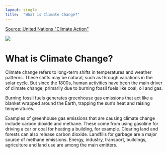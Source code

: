 ```yaml
---
layout: single
title:  "What is Climate Change?"
---
```


[Source: United Nations "Climate Action"](https://www.un.org/en/climatechange/what-is-climate-change#:~:text=Climate%20change%20refers%20to%20long,like%20coal%2C%20oil%20and%20gas.)

![](https://www.un.org/sites/un2.un.org/files/2021/09/climatechange11.jpg)

What is Climate Change?
===

Climate change refers to long-term shifts in temperatures and weather patterns. These shifts may be natural, such as through variations in the solar cycle. But since the 1800s, human activities have been the main driver of climate change, primarily due to burning fossil fuels like coal, oil and gas.

Burning fossil fuels generates greenhouse gas emissions that act like a blanket wrapped around the Earth, trapping the sun’s heat and raising temperatures.

Examples of greenhouse gas emissions that are causing climate change include carbon dioxide and methane. These come from using gasoline for driving a car or coal for heating a building, for example. Clearing land and forests can also release carbon dioxide. Landfills for garbage are a major source of methane emissions. Energy, industry, transport, buildings, agriculture and land use are among the main emitters.
